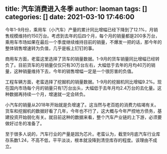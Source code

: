 title: 汽车消费进入冬季
author: laoman
tags: []
categories: []
date: 2021-03-10 17:46:00
---
今年1-9月份，乘用车（小汽车）产量的累计同比增幅已经下降到了12.1%，月销售规模维持约150万台。考虑到去年的后四个月，每个月的销量都是200多万台，乘用车市场如果在最后一个季度继续维持目前的销量，不爆发一把的话，那今年的整体销售增速转为负值，几乎是板上钉钉的事。
<!-- more-->



商用车方面，老蛮这里选择了货车的销量数据。1-9月的货车销量同比增幅已经转负了。目前货车的月销量仅仅只有30万台左右，大幅低于去年的月均40万的销量，这种销量维持下去，今年的销售增幅一定是一个很厉害的负值。

工程车辆方面，老蛮选择了挖掘机的销量数据。1-9月的挖掘机同比增幅9.2%。现在国内市场每个月的销量只有1万台出头，大幅低于去年月均2.4万台的去化量。这种数据再持续一个月，增速就一定会转负。

小汽车的销量从2018年开始就是负增速了。这当然与老百姓的消费力枯竭有关。货车和挖掘机的数据好看了几年，今年也不行了，这大概与今年严控地方债务，基建投资开始弱化有关。就目前这种的数据来看，整个汽车产业链的上下游，必须要做好过冬的准备了。



至于很多人说的，汽车行业的产量是因为芯片。老蛮认为，截至9月底汽车行业库存系数1.24，不高不低，平平淡淡，根本就没降到清空库存的程度。该理由不成立。